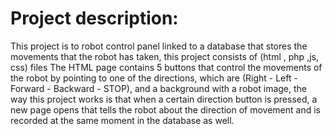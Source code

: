 # Project description:
This project is to robot control panel linked to a database that stores the movements that the robot has taken, this project consists of (html , php ,js, css) files The HTML page contains 5 buttons that control the movements of the robot by pointing to one of the directions, which are (Right - Left - Forward - Backward - STOP), and a background with a robot image, the way this project works is that when a certain direction button is pressed, a new page opens that tells the robot about the direction of movement and is recorded at the same moment in the database as well.
